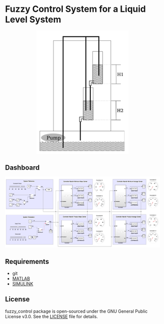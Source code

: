# Fuzzy Control System for a Liquid Level System

<p align="center">
  <img width="300" src="doc/img/Tanks_Liquid_Level_System.png">
</p>


## Dashboard

<p align="center">
  <img width="1000" src="doc/img/Dashboard_System.png">
</p>


## Requirements

- git
- [MATLAB]()
- [SIMULINK]()



## License

fuzzy_control package is open-sourced under the GNU General Public License v3.0. See the
[LICENSE](LICENSE) file for details.
